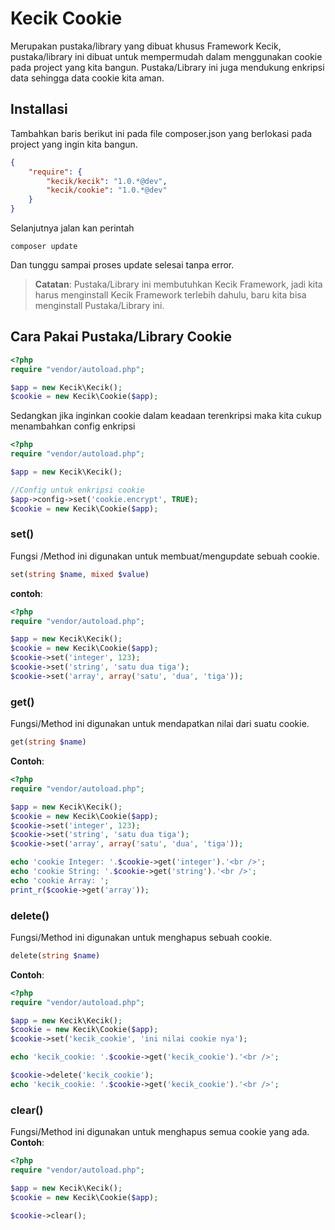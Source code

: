**Kecik Cookie**
==========
Merupakan pustaka/library yang dibuat khusus Framework Kecik, pustaka/library ini dibuat untuk mempermudah dalam menggunakan cookie pada project yang kita bangun. Pustaka/Library ini juga mendukung enkripsi data sehingga data cookie kita aman.

**Installasi**
-----------
Tambahkan baris berikut ini pada file composer.json yang berlokasi pada project yang ingin kita bangun.
```json
{
    "require": {
        "kecik/kecik": "1.0.*@dev",
        "kecik/cookie": "1.0.*@dev"
    }
}
```

Selanjutnya jalan kan perintah 
```shell
composer update
```

Dan tunggu sampai proses update selesai tanpa error.
> **Catatan**: Pustaka/Library ini membutuhkan Kecik Framework, jadi kita harus menginstall Kecik Framework terlebih dahulu, baru kita bisa menginstall Pustaka/Library ini.

## **Cara Pakai Pustaka/Library Cookie**

```php
<?php
require "vendor/autoload.php";

$app = new Kecik\Kecik();
$cookie = new Kecik\Cookie($app);
```
Sedangkan jika inginkan cookie dalam keadaan terenkripsi maka kita cukup menambahkan config enkripsi

```php
<?php
require "vendor/autoload.php";

$app = new Kecik\Kecik();

//Config untuk enkripsi cookie
$app->config->set('cookie.encrypt', TRUE);
$cookie = new Kecik\Cookie($app);
```

### **set()**
Fungsi /Method ini digunakan untuk membuat/mengupdate sebuah cookie.
```php
set(string $name, mixed $value)
```
**contoh**:
```php
<?php
require "vendor/autoload.php";

$app = new Kecik\Kecik();
$cookie = new Kecik\Cookie($app);
$cookie->set('integer', 123);
$cookie->set('string', 'satu dua tiga');
$cookie->set('array', array('satu', 'dua', 'tiga'));
```

### **get()**
Fungsi/Method ini digunakan untuk mendapatkan nilai dari suatu cookie.
```php
get(string $name)
```
**Contoh**:
```php
<?php
require "vendor/autoload.php";

$app = new Kecik\Kecik();
$cookie = new Kecik\Cookie($app);
$cookie->set('integer', 123);
$cookie->set('string', 'satu dua tiga');
$cookie->set('array', array('satu', 'dua', 'tiga'));

echo 'cookie Integer: '.$cookie->get('integer').'<br />';
echo 'cookie String: '.$cookie->get('string').'<br />';
echo 'cookie Array: ';
print_r($cookie->get('array'));
```

### **delete()**
Fungsi/Method ini digunakan untuk menghapus sebuah cookie.
```php
delete(string $name)
```
**Contoh**:
```php
<?php
require "vendor/autoload.php";

$app = new Kecik\Kecik();
$cookie = new Kecik\Cookie($app);
$cookie->set('kecik_cookie', 'ini nilai cookie nya');

echo 'kecik_cookie: '.$cookie->get('kecik_cookie').'<br />';

$cookie->delete('kecik_cookie');
echo 'kecik_cookie: '.$cookie->get('kecik_cookie').'<br />';
```

### **clear()**
Fungsi/Method ini digunakan untuk menghapus semua cookie yang ada.
**Contoh**:
```php
<?php
require "vendor/autoload.php";

$app = new Kecik\Kecik();
$cookie = new Kecik\Cookie($app);

$cookie->clear();
```

